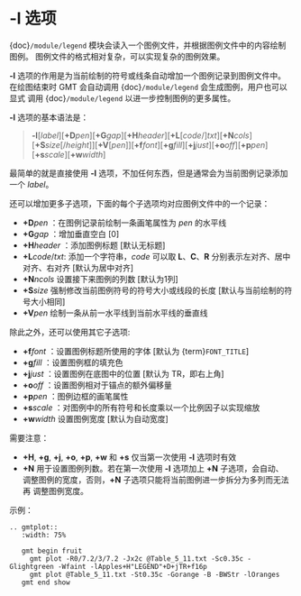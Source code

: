 # -l 选项

{doc}`/module/legend` 模块会读入一个图例文件，并根据图例文件中的内容绘制图例。
图例文件的格式相对复杂，可以实现复杂的图例效果。

**-l** 选项的作用是为当前绘制的符号或线条自动增加一个图例记录到图例文件中。
在绘图结束时 GMT 会自动调用 {doc}`/module/legend` 会生成图例，用户也可以显式
调用 {doc}`/module/legend` 以进一步控制图例的更多属性。

**-l** 选项的基本语法是：

> **-l**\[*label*\]\[**+D***pen*\]\[**+G***gap*\]\[**+H***header*\]\[**+L**\[*code*/\]*txt*\]\[**+N***cols*\]\[**+S***size*\[/*height*\]\]\[**+V**\[*pen*\]\]\[**+f***font*\]\[**+g***fill*\]\[**+j***just*\]\[**+o***off*\]\[**+p***pen*\]\[**+s***scale*\]\[**+w***width*\]

最简单的就是直接使用 **-l** 选项，不加任何东西，但是通常会为当前图例记录添加
一个 *label*。

还可以增加更多子选项，下面的每个子选项均对应图例文件中的一个记录：

- **+D***pen* ：在图例记录前绘制一条画笔属性为 *pen* 的水平线
- **+G***gap* ：增加垂直空白 \[0\]
- **+H***header* ：添加图例标题 \[默认无标题\]
- **+L***code*/*txt*: 添加一个字符串，*code* 可以取 **L**、**C**、**R**
  分别表示左对齐、居中对齐、右对齐 \[默认为居中对齐\]
- **+N***ncols* 设置接下来图例的列数 \[默认为1列\]
- **+S***size* 强制修改当前图例符号的符号大小或线段的长度 \[默认与当前绘制的符号大小相同\]
- **+V***pen* 绘制一条从前一水平线到当前水平线的垂直线

除此之外，还可以使用其它子选项:

- **+f***font* ：设置图例标题所使用的字体 \[默认为 {term}`FONT_TITLE`\]
- **+g***fill* ：设置图例框的填充色
- **+j***just* ：设置图例在底图中的位置 \[默认为 TR，即右上角\]
- **+o***off* ：设置图例相对于锚点的额外偏移量
- **+p***pen* ：图例边框的画笔属性
- **+s***scale* ：对图例中的所有符号和长度乘以一个比例因子以实现缩放
- **+w***width* 设置图例宽度 \[默认为自动宽度\]

需要注意：

- **+H**, **+g**, **+j**, **+o**, **+p**, **+w** 和 **+s** 仅当第一次使用 **-l** 选项时有效
- **+N** 用于设置图例列数。若在第一次使用 **-l** 选项加上 **+N** 子选项，会自动、
  调整图例的宽度，否则，**+N** 子选项只能将当前图例进一步拆分为多列而无法再
  调整图例宽度。

示例：

```{eval-rst}
.. gmtplot::
   :width: 75%

   gmt begin fruit
     gmt plot -R0/7.2/3/7.2 -Jx2c @Table_5_11.txt -Sc0.35c -Glightgreen -Wfaint -lApples+H"LEGEND"+D+jTR+f16p
     gmt plot @Table_5_11.txt -St0.35c -Gorange -B -BWStr -lOranges
   gmt end show
```

